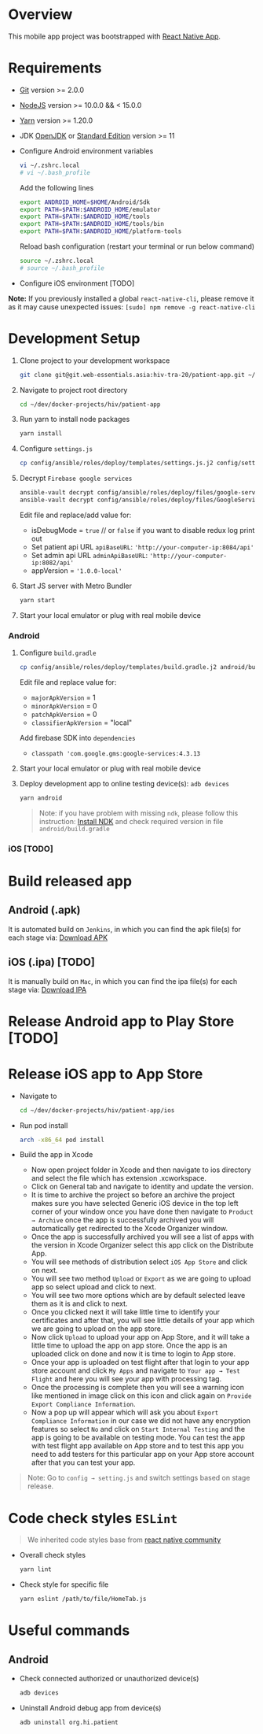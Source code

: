 # Overview

This mobile app project was bootstrapped with [React Native App](https://reactnative.dev/docs/environment-setup).

# Requirements

* [Git](https://git-scm.com/) version >= 2.0.0
* [NodeJS](https://nodejs.org/en/download/package-manager/) version >= 10.0.0 && < 15.0.0
* [Yarn](https://yarnpkg.com/lang/en/docs/install/#debian-stable) version >= 1.20.0
* JDK [OpenJDK](http://openjdk.java.net/install/) or [Standard Edition](https://docs.oracle.com/en/java/javase/index.html) version >= 11
* Configure Android environment variables

    ```bash
    vi ~/.zshrc.local
    # vi ~/.bash_profile
    ```

    Add the following lines

    ```bash
    export ANDROID_HOME=$HOME/Android/Sdk
    export PATH=$PATH:$ANDROID_HOME/emulator
    export PATH=$PATH:$ANDROID_HOME/tools
    export PATH=$PATH:$ANDROID_HOME/tools/bin
    export PATH=$PATH:$ANDROID_HOME/platform-tools
    ```

    Reload bash configuration (restart your terminal or run below command)

    ```bash
    source ~/.zshrc.local
    # source ~/.bash_profile
    ```

* Configure iOS environment [TODO]

__Note:__ If you previously installed a global `react-native-cli`, please remove it as it may cause unexpected issues: `[sudo] npm remove -g react-native-cli`

# Development Setup

1. Clone project to your development workspace

    ```bash
    git clone git@git.web-essentials.asia:hiv-tra-20/patient-app.git ~/dev/docker-projects/hiv/patient-app
    ```

2. Navigate to project root directory

    ```bash
    cd ~/dev/docker-projects/hiv/patient-app
    ```

3. Run yarn to install node packages

    ```bash
    yarn install
    ```

4. Configure `settings.js`

    ```bash
    cp config/ansible/roles/deploy/templates/settings.js.j2 config/settings.js
    ```

5. Decrypt `Firebase google services`

     ```bash
    ansible-vault decrypt config/ansible/roles/deploy/files/google-services.json.valut --output=android/app/google-services.json
    ansible-vault decrypt config/ansible/roles/deploy/files/GoogleService-Info.plist.vault --output=ios/GoogleService-Info.plist
    ```

    Edit file and replace/add value for:
    * isDebugMode = `true` // or `false` if you want to disable redux log print out
    * Set patient api URL `apiBaseURL`: `'http://your-computer-ip:8084/api'`
    * Set admin api URL `adminApiBaseURL`: `'http://your-computer-ip:8082/api'`
    * appVersion = `'1.0.0-local'`

6. Start JS server with Metro Bundler

    ```bash
    yarn start
    ```

7. Start your local emulator or plug with real mobile device

### Android

1. Configure `build.gradle`

    ```bash
    cp config/ansible/roles/deploy/templates/build.gradle.j2 android/build.gradle
    ```

     Edit file and replace value for:
     * `majorApkVersion` = 1
     * `minorApkVersion` = 0
     * `patchApkVersion` = 0
     * `classifierApkVersion` = "local"

     Add firebase SDK into `dependencies`
     * `classpath 'com.google.gms:google-services:4.3.13`

2. Start your local emulator or plug with real mobile device

3. Deploy development app to online testing device(s): `adb devices`

    ```bash
    yarn android
    ```

    > Note: if you have problem with missing `ndk`, please follow this instruction: [Install NDK](https://developer.android.com/studio/projects/install-ndk) and check required version in file `android/build.gradle`

### iOS [TODO]

# Build released app

## Android (.apk)
It is automated build on `Jenkins`, in which you can find the apk file(s) for each stage via: [Download APK](https://packages.web-essentials.asia/apk/hiv/)

## iOS (.ipa) [TODO]
It is manually build on `Mac`, in which you can find the ipa file(s) for each stage via: [Download IPA](https://packages.web-essentials.asia/ipa/hiv/)

# Release Android app to Play Store [TODO]
# Release iOS app to App Store
* Navigate to
    ```bash
    cd ~/dev/docker-projects/hiv/patient-app/ios
    ```
* Run pod install
    ```bash
    arch -x86_64 pod install
    ```
  
* Build the app in Xcode
    * Now open project folder in Xcode and then navigate to ios directory and select the file which has extension .xcworkspace.
    * Click on General tab and navigate to identity and update the version.
    * It is time to archive the project so before an archive the project makes sure you have selected Generic iOS device in the top left corner of your window once you have done then navigate to `Product → Archive` once the app is successfully archived you will automatically get redirected to the Xcode Organizer window.
    * Once the app is successfully archived you will see a list of apps with the version in Xcode Organizer select this app click on the Distribute App.
    * You will see methods of distribution select `iOS App Store` and click on next.
    * You will see two method `Upload` or `Export` as we are going to upload app so select upload and click to next.
    * You will see two more options which are by default selected leave them as it is and click to next.
    * Once you clicked next it will take little time to identify your certificates and after that, you will see little details of your app which we are going to upload on the app store.
    * Now click `Upload` to upload your app on App Store, and it will take a little time to upload the app on app store. Once the app is an uploaded click on done and now it is time to login to App store.
    * Once your app is uploaded on test flight after that login to your app store account and click `My Apps` and navigate to `Your app → Test Flight` and here you will see your app with processing tag.
    * Once the processing is complete then you will see a warning icon like mentioned in image click on this icon and click again on `Provide Export Compliance Information`.
    * Now a pop up will appear which will ask you about `Export Compliance Information` in our case we did not have any encryption features so select `No` and click on `Start Internal Testing` and the app is going to be available on testing mode. You can test the app with test flight app available on App store and to test this app you need to add testers for this particular app on your App store account after that you can test your app.
    
> Note: Go to `config → setting.js` and switch settings based on stage release.

# Code check styles `ESLint`

> We inherited code styles base from [react native community](https://github.com/facebook/react-native/blob/master/packages/eslint-config-react-native-community/index.js)

* Overall check styles

    ```bash
    yarn lint
    ```

* Check style for specific file

    ```bash
    yarn eslint /path/to/file/HomeTab.js
    ```

# Useful commands

## Android

* Check connected authorized or unauthorized device(s)

    ```bash
    adb devices
    ```

* Uninstall Android debug app from device(s)

    ```bash
    adb uninstall org.hi.patient
    ```
